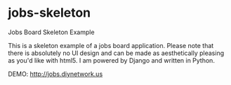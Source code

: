 jobs-skeleton
=============

Jobs Board Skeleton Example

This is a skeleton example of a jobs board application. Please note that there
is absolutely no UI design and can be made as aesthetically pleasing as you'd
like with html5. I am powered by Django and written in Python.

DEMO: http://jobs.diynetwork.us
